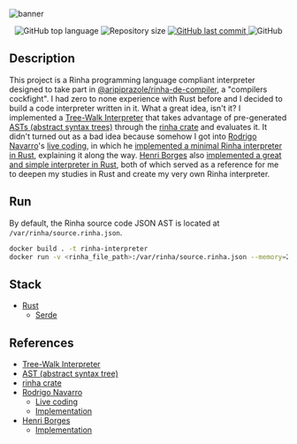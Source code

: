 ![banner](https://github.com/ojpbarbosa/rinha-interpreter/assets/79005271/fb4e70b7-8644-4912-af4d-a3e5d19cc630)

<div align="center">
  <img src="https://img.shields.io/github/languages/top/ojpbarbosa/rinha-interpreter.svg" alt="GitHub top language">
  <img src="https://img.shields.io/github/repo-size/ojpbarbosa/rinha-interpreter.svg" alt="Repository size">
  <a href="https://github.com/ojpbarbosa/rinha-interpreter/commits">
    <img src="https://img.shields.io/github/last-commit/ojpbarbosa/rinha-interpreter.svg" alt="GitHub last commit">
  </a>
  <img src="https://img.shields.io/github/license/ojpbarbosa/rinha-interpreter.svg" alt="GitHub">
</div>

## Description

This project is a Rinha programming language compliant interpreter designed to take part in [@aripiprazole/rinha-de-compiler](https://github.com/aripiprazole/rinha-de-compiler), a "compilers cockfight". I had zero to none experience with Rust before and I decided to build a code interpreter written in it. What a great idea, isn't it? I implemented a [Tree-Walk Interpreter](https://craftinginterpreters.com/a-tree-walk-interpreter.html) that takes advantage of pre-generated [ASTs (abstract syntax trees)](https://wikipedia.org/wiki/Abstract_syntax_tree) through the [rinha crate](https://crates.io/crates/rinha) and evaluates it. It didn't turned out as a bad idea because somehow I got into [Rodrigo Navarro](https://github.com/reu)'s [live coding](https://www.youtube.com/watch?v=FbCdhicY3sk), in which he [implemented a minimal Rinha interpreter in Rust](https://github.com/reu/rinha-compiladores), explaining it along the way. [Henri Borges](https://github.com/hnrbs) also [implemented a great and simple interpreter in Rust](https://github.com/hnrbs/rinha), both of which served as a reference for me to deepen my studies in Rust and create my very own Rinha interpreter.

## Run

By default, the Rinha source code JSON AST is located at `/var/rinha/source.rinha.json`.

```bash
docker build . -t rinha-interpreter
docker run -v <rinha_file_path>:/var/rinha/source.rinha.json --memory=2gb --cpus=2 rinha-interpreter
```

## Stack

- [Rust](https://www.rust-lang.org)
  - [Serde](https://serde.rs)

## References

- [Tree-Walk Interpreter](https://craftinginterpreters.com/a-tree-walk-interpreter.html)
- [AST (abstract syntax tree)](https://wikipedia.org/wiki/Abstract_syntax_tree)
- [rinha crate](https://crates.io/crates/rinha)
- [Rodrigo Navarro](https://github.com/reu)
  - [Live coding](https://www.youtube.com/watch?v=FbCdhicY3sk)
  - [Implementation](https://github.com/reu/rinha-compiladores)
- [Henri Borges](https://github.com/hnrbs)
  - [Implementation](https://github.com/hnrbs/rinha)
